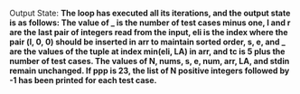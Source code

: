 Output State: **The loop has executed all its iterations, and the output state is as follows: The value of _ is the number of test cases minus one, l and r are the last pair of integers read from the input, eli is the index where the pair (l, 0, 0) should be inserted in arr to maintain sorted order, s, e, and _ are the values of the tuple at index min(eli, LA) in arr, and tc is 5 plus the number of test cases. The values of N, nums, s, e, num, arr, LA, and stdin remain unchanged. If ppp is 23, the list of N positive integers followed by -1 has been printed for each test case.**
